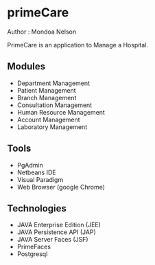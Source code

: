 # primeCare

Author : Mondoa Nelson

PrimeCare is an application to Manage a Hospital.

Modules
--------------------------

- Department Management
- Patient Management
- Branch Management
- Consultation Management
- Human Resource Management
- Account Management
- Laboratory Management


Tools
--------------------------

- PgAdmin
- Netbeans IDE
- Visual Paradigm
- Web Browser (google Chrome)



Technologies
--------------------------
- JAVA Enterprise Edition (JEE)
- JAVA Persistence API (JAP)
- JAVA Server Faces (JSF)
- PrimeFaces
- Postgresql

